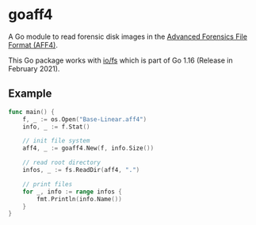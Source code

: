 # goaff4

A Go module to read forensic disk images in the [Advanced Forensics File Format (AFF4)](http://www2.aff4.org/).

This Go package works with [io/fs](https://tip.golang.org/pkg/io/fs) which is part of Go 1.16 (Release in February 2021).

## Example

``` go
func main() {
	f, _ := os.Open("Base-Linear.aff4")
	info, _ := f.Stat()

	// init file system
	aff4, _ := goaff4.New(f, info.Size())

	// read root directory
	infos, _ := fs.ReadDir(aff4, ".")

	// print files
	for _, info := range infos {
		fmt.Println(info.Name())
	}
}
```
